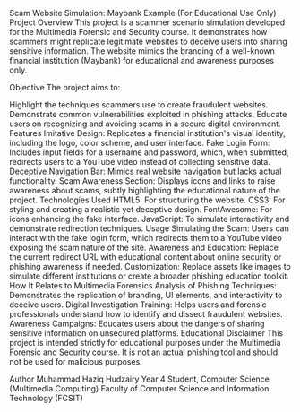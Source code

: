 Scam Website Simulation: Maybank Example (For Educational Use Only)
Project Overview
This project is a scammer scenario simulation developed for the Multimedia Forensic and Security course. It demonstrates how scammers might replicate legitimate websites to deceive users into sharing sensitive information. The website mimics the branding of a well-known financial institution (Maybank) for educational and awareness purposes only.

Objective
The project aims to:

Highlight the techniques scammers use to create fraudulent websites.
Demonstrate common vulnerabilities exploited in phishing attacks.
Educate users on recognizing and avoiding scams in a secure digital environment.
Features
Imitative Design: Replicates a financial institution's visual identity, including the logo, color scheme, and user interface.
Fake Login Form: Includes input fields for a username and password, which, when submitted, redirects users to a YouTube video instead of collecting sensitive data.
Deceptive Navigation Bar: Mimics real website navigation but lacks actual functionality.
Scam Awareness Section: Displays icons and links to raise awareness about scams, subtly highlighting the educational nature of the project.
Technologies Used
HTML5: For structuring the website.
CSS3: For styling and creating a realistic yet deceptive design.
FontAwesome: For icons enhancing the fake interface.
JavaScript: To simulate interactivity and demonstrate redirection techniques.
Usage
Simulating the Scam:
Users can interact with the fake login form, which redirects them to a YouTube video exposing the scam nature of the site.
Awareness and Education:
Replace the current redirect URL with educational content about online security or phishing awareness if needed.
Customization:
Replace assets like images to simulate different institutions or create a broader phishing education toolkit.
How It Relates to Multimedia Forensics
Analysis of Phishing Techniques: Demonstrates the replication of branding, UI elements, and interactivity to deceive users.
Digital Investigation Training: Helps users and forensic professionals understand how to identify and dissect fraudulent websites.
Awareness Campaigns: Educates users about the dangers of sharing sensitive information on unsecured platforms.
Educational Disclaimer
This project is intended strictly for educational purposes under the Multimedia Forensic and Security course. It is not an actual phishing tool and should not be used for malicious purposes.

Author
Muhammad Haziq Hudzairy
Year 4 Student, Computer Science (Multimedia Computing)
Faculty of Computer Science and Information Technology (FCSIT)

